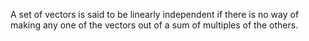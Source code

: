 A set of vectors is said to be linearly independent if there is no way
of making any one of the vectors out of a sum of multiples of the
others.
